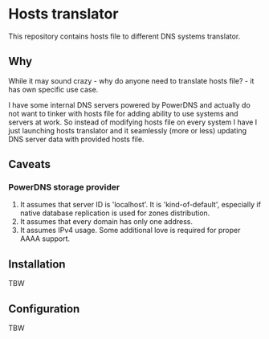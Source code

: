 # Hosts translator

This repository contains hosts file to different DNS systems translator.

## Why

While it may sound crazy - why do anyone need to translate hosts file? - it has own specific use case.

I have some internal DNS servers powered by PowerDNS and actually do not want to tinker with hosts file for adding ability to use systems and servers at work. So instead of modifying hosts file on every system I have I just launching hosts translator and it seamlessly (more or less) updating DNS server data with provided hosts file.

## Caveats

### PowerDNS storage provider

1. It assumes that server ID is 'localhost'. It is 'kind-of-default', especially if native database replication is used for zones distribution.
2. It assumes that every domain has only one address.
3. It assumes IPv4 usage. Some additional love is required for proper AAAA support.

## Installation

TBW

## Configuration

TBW
